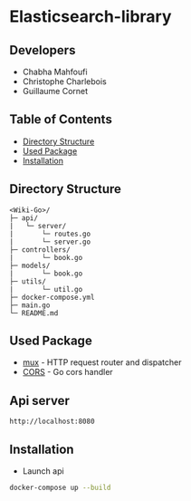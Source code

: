 # Elasticsearch-library

## Developers

- Chabha Mahfoufi
- Christophe Charlebois
- Guillaume Cornet

## Table of Contents

- [Directory Structure](#directory-structure)
- [Used Package](#used-package)
- [Installation](#installation)
  
## Directory Structure

```
<Wiki-Go>/
├─ api/
|   └─ server/
|       └─ routes.go
|       └─ server.go
├─ controllers/
|       └─ book.go
├─ models/
|       └─ book.go
├─ utils/
|       └─ util.go
├─ docker-compose.yml
├─ main.go
└─ README.md
```

## Used Package

* [mux](https://github.com/gorilla/mux) - HTTP request router and dispatcher
* [CORS](https://github.com/rs/cors) - Go cors handler

## Api server
`http://localhost:8080`

## Installation

* Launch api
``` bash
docker-compose up --build
```
